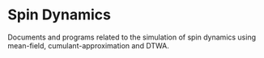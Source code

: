 # Spin Dynamics

Documents and programs related to the simulation of spin dynamics using mean-field, cumulant-approximation and DTWA.
